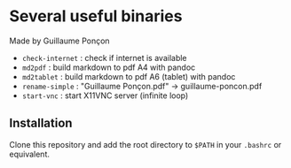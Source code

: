 # Several useful binaries

Made by Guillaume Ponçon

- `check-internet` : check if internet is available
- `md2pdf` : build markdown to pdf A4 with pandoc
- `md2tablet` : build markdown to pdf A6 (tablet) with pandoc
- `rename-simple` : "Guillaume   Ponçon.pdf" -> guillaume-poncon.pdf
- `start-vnc` : start X11VNC server (infinite loop)

## Installation

Clone this repository and add the root directory to `$PATH` in your `.bashrc` or equivalent.
